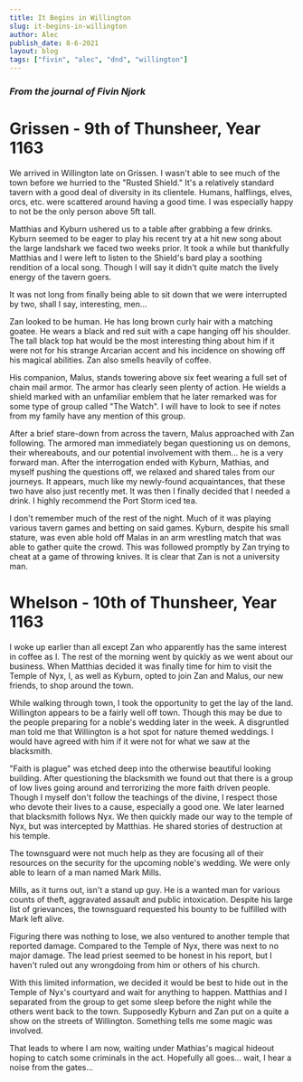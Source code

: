 ```yaml
---
title: It Begins in Willington
slug: it-begins-in-willington
author: Alec
publish_date: 8-6-2021
layout: blog
tags: ["fivin", "alec", "dnd", "willington"]
---
```


### *From the journal of Fivin Njork*

# Grissen - 9th of Thunsheer, Year 1163

We arrived in Willington late on Grissen. I wasn't able to see much of the town before we hurried to the "Rusted Shield." It's a relatively standard tavern with a good deal of diversity in its clientele. Humans, halflings, elves, orcs, etc. were scattered around having a good time. I was especially happy to not be the only person above 5ft tall.

Matthias and Kyburn ushered us to a table after grabbing a few drinks. Kyburn seemed to be eager to play his recent try at a hit new song about the large landshark we faced two weeks prior. It took a while but thankfully Matthias and I were left to listen to the Shield's bard play a soothing rendition of a local song. Though I will say it didn't quite match the lively energy of the tavern goers.

It was not long from finally being able to sit down that we were interrupted by two, shall I say, interesting, men...

Zan looked to be human. He has long brown curly hair with a matching goatee. He wears a black and red suit with a cape hanging off his shoulder. The tall black top hat would be the most interesting thing about him if it were not for his strange Arcarian accent and his incidence on showing off his magical abilities. Zan also smells heavily of coffee.

His companion, Malus, stands towering above six feet wearing a full set of chain mail armor. The armor has clearly seen plenty of action. He wields a shield marked with an unfamiliar emblem that he later remarked was for some type of group called "The Watch". I will have to look to see if notes from my family have any mention of this group.

After a brief stare-down from across the tavern, Malus approached with Zan following. The armored man immediately began questioning us on demons, their whereabouts, and our potential involvement with them... he is a very forward man. After the interrogation ended with Kyburn, Mathias, and myself pushing the questions off, we relaxed and shared tales from our journeys. It appears, much like my newly-found acquaintances, that these two have also just recently met. It was then I finally decided that I needed a drink. I highly recommend the Port Storm iced tea.

I don't remember much of the rest of the night. Much of it was playing various tavern games and betting on said games. Kyburn, despite his small stature, was even able hold off Malas in an arm wrestling match that was able to gather quite the crowd. This was followed promptly by Zan trying to cheat at a game of throwing knives. It is clear that Zan is not a university man.

# Whelson - 10th of Thunsheer, Year 1163

I woke up earlier than all except Zan who apparently has the same interest in coffee as I. The rest of the morning went by quickly as we went about our business. When Matthias decided it was finally time for him to visit the Temple of Nyx, I, as well as Kyburn, opted to join Zan and Malus, our new friends, to shop around the town. 

While walking through town, I took the opportunity to get the lay of the land. Willington appears to be a fairly well off town. Though this may be due to the people preparing for a noble's wedding later in the week. A disgruntled man told me that Willington is a hot spot for nature themed weddings. I would have agreed with him if it were not for what we saw at the blacksmith.

"Faith is plague" was etched deep into the otherwise beautiful looking building. After questioning the blacksmith we found out that there is a group of low lives going around and terrorizing the more faith driven people. Though I myself don't follow the teachings of the divine, I respect those who devote their lives to a cause, especially a good one. We later learned that blacksmith follows Nyx. We then quickly made our way to the temple of Nyx, but was intercepted by Matthias. He shared stories of destruction at his temple.

The townsguard were not much help as they are focusing all of their resources on the security for the upcoming noble's wedding. We were only able to learn of a man named Mark Mills.

Mills, as it turns out, isn't a stand up guy. He is a wanted man for various counts of theft, aggravated assault and public intoxication. Despite his large list of grievances, the townsguard requested his bounty to be fulfilled with Mark left alive. 

Figuring there was nothing to lose, we also ventured to another temple that reported damage. Compared to the Temple of Nyx, there was next to no major damage. The lead priest seemed to be honest in his report, but I haven't ruled out any wrongdoing from him or others of his church. 

With this limited information, we decided it would be best to hide out in the Temple of Nyx's courtyard and wait for anything to happen. Matthias and I separated from the group to get some sleep before the night while the others went back to the town. Supposedly Kyburn and Zan put on a quite a show on the streets of Willington. Something tells me some magic was involved.

That leads to where I am now, waiting under Mathias's magical hideout hoping to catch some criminals in the act. Hopefully all goes... wait, I hear a noise from the gates...